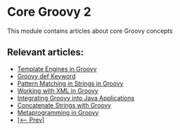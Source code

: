 # Core Groovy 2

This module contains articles about core Groovy concepts

## Relevant articles:

- [Template Engines in Groovy](https://www.baeldung.com/groovy-template-engines)
- [Groovy def Keyword](https://www.baeldung.com/groovy-def-keyword)
- [Pattern Matching in Strings in Groovy](https://www.baeldung.com/groovy-pattern-matching)
- [Working with XML in Groovy](https://www.baeldung.com/groovy-xml)
- [Integrating Groovy into Java Applications](https://www.baeldung.com/groovy-java-applications)
- [Concatenate Strings with Groovy](https://www.baeldung.com/groovy-concatenate-strings)
- [Metaprogramming in Groovy](https://www.baeldung.com/groovy-metaprogramming)
- [[<-- Prev]](/core-groovy)